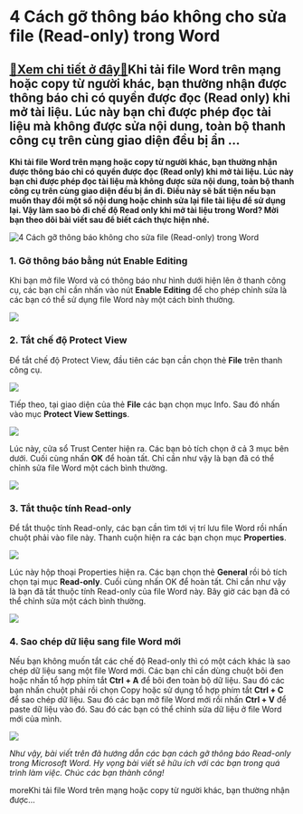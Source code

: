 4 Cách gỡ thông báo không cho sửa file (Read-only) trong Word
=============================================================

[:gift:Xem chi tiết ở đây:gift:](https://hddtvn.com/4-cach-go-thong-bao-khong-cho-sua-file-read-only-trong-word/)Khi tải file Word trên mạng hoặc copy từ người khác, bạn thường nhận được thông báo chỉ có quyền được đọc (Read only) khi mở tài liệu. Lúc này bạn chỉ được phép đọc tài liệu mà không được sửa nội dung, toàn bộ thanh công cụ trên cùng giao diện đều bị ẩn …
---------------------------------------------------------------------------------------------------------------------------------------------------------------------------------------------------------------------------------------------------------------

**Khi tải file Word trên mạng hoặc copy từ người khác, bạn thường nhận được thông báo chỉ có quyền được đọc (Read only) khi mở tài liệu. Lúc này bạn chỉ được phép đọc tài liệu mà không được sửa nội dung, toàn bộ thanh công cụ trên cùng giao diện đều bị ẩn đi. Điều này sẽ bất tiện nếu bạn muốn thay đổi một số nội dung hoặc chỉnh sửa lại file tài liệu để sử dụng lại. Vậy làm sao bỏ đi chế độ Read only khi mở tài liệu trong Word? Mời bạn theo dõi bài viết sau để biết cách thực hiện nhé.**


![4 Cách gỡ thông báo không cho sửa file (Read-only) trong Word](https://hddtvn.com/wp-content/uploads/2021/01/read-only.jpg)


### 1. Gỡ thông báo bằng nút Enable Editing


Khi bạn mở file Word và có thông báo như hình dưới hiện lên ở thanh công cụ, các bạn chỉ cần nhấn vào nút **Enable** **Editing** để cho phép chỉnh sửa là các bạn có thể sử dụng file Word này một cách bình thường.


![](https://hddtvn.com/wp-content/uploads/2021/01/WEdfjyP.png)


### 2. Tắt chế độ Protect View


Để tắt chế độ Protect View, đầu tiên các bạn cần chọn thẻ **File** trên thanh công cụ.


![](https://hddtvn.com/wp-content/uploads/2021/01/Vd79k6r.png)


Tiếp theo, tại giao diện của thẻ **File** các bạn chọn mục Info. Sau đó nhấn vào mục **Protect View Settings**.


![](https://hddtvn.com/wp-content/uploads/2021/01/Xf8tYoO.png)


Lúc này, cửa sổ Trust Center hiện ra. Các bạn bỏ tích chọn ở cả 3 mục bên dưới. Cuối cùng nhấn **OK** để hoàn tất. Chỉ cần như vậy là bạn đã có thể chỉnh sửa file Word một cách bình thường.


![](https://hddtvn.com/wp-content/uploads/2021/01/c6S6Fc4.png)


### 3. Tắt thuộc tính Read-only


Để tắt thuộc tính Read-only, các bạn cần tìm tới vị trí lưu file Word rồi nhấn chuột phải vào file này. Thanh cuộn hiện ra các bạn chọn mục **Properties**.


![](https://hddtvn.com/wp-content/uploads/2021/01/kl0x7D1.png)


Lúc này hộp thoại Properties hiện ra. Các bạn chọn thẻ **General** rồi bỏ tích chọn tại mục **Read-only**. Cuối cùng nhấn OK để hoàn tất. Chỉ cần như vậy là bạn đã tắt thuộc tính Read-only của file Word này. Bây giờ các bạn đã có thể chỉnh sửa một cách bình thường.


![](https://hddtvn.com/wp-content/uploads/2021/01/qYcJQrk.png)


### 4. Sao chép dữ liệu sang file Word mới


Nếu bạn không muốn tắt các chế độ Read-only thì có một cách khác là sao chép dữ liệu sang một file Word mới. Các bạn chỉ cần dùng chuột bôi đen hoặc nhấn tổ hợp phím tắt **Ctrl + A** để bôi đen toàn bộ dữ liệu. Sau đó các bạn nhấn chuột phải rồi chọn Copy hoặc sử dụng tổ hợp phím tắt **Ctrl + C** để sao chép dữ liệu. Sau đó các bạn mở file Word mới rồi nhấn **Ctrl + V** để paste dữ liệu vào đó. Sau đó các bạn có thể chỉnh sửa dữ liệu ở file Word mới của mình.


[![](https://hddtvn.com/wp-content/uploads/2021/01/8kEO7VF.png)](https://hddtvn.com/wp-content/uploads/2021/01/8kEO7VF.png)


*Như vậy, bài viết trên đã hướng dẫn các bạn cách gỡ thông báo Read-only trong Microsoft Word. Hy vọng bài viết sẽ hữu ích với các bạn trong quá trình làm việc. Chúc các bạn thành công!*


moreKhi tải file Word trên mạng hoặc copy từ người khác, bạn thường nhận được…


